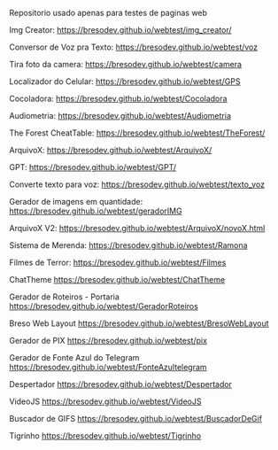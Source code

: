 Repositorio usado apenas para testes de paginas web

Img Creator:
https://bresodev.github.io/webtest/img_creator/
 
Conversor de Voz pra Texto:
https://bresodev.github.io/webtest/voz

Tira foto da camera:
https://bresodev.github.io/webtest/camera

Localizador do Celular:
https://bresodev.github.io/webtest/GPS

Cocoladora:
https://bresodev.github.io/webtest/Cocoladora

Audiometria:
https://bresodev.github.io/webtest/Audiometria

The Forest CheatTable:
https://bresodev.github.io/webtest/TheForest/

ArquivoX:
https://bresodev.github.io/webtest/ArquivoX/

GPT:
https://bresodev.github.io/webtest/GPT/
 
Converte texto para voz:
https://bresodev.github.io/webtest/texto_voz

Gerador de imagens em quantidade: 
https://bresodev.github.io/webtest/geradorIMG

ArquivoX V2:
https://bresodev.github.io/webtest/ArquivoX/novoX.html

Sistema de Merenda:
https://bresodev.github.io/webtest/Ramona

Filmes de Terror:
https://bresodev.github.io/webtest/Filmes
 
ChatTheme
https://bresodev.github.io/webtest/ChatTheme

Gerador de Roteiros - Portaria
https://bresodev.github.io/webtest/GeradorRoteiros
 
Breso Web Layout
https://bresodev.github.io/webtest/BresoWebLayout

Gerador de PIX
https://bresodev.github.io/webtest/pix

Gerador de Fonte Azul do Telegram
https://bresodev.github.io/webtest/FonteAzultelegram

Despertador
https://bresodev.github.io/webtest/Despertador

VideoJS
https://bresodev.github.io/webtest/VideoJS

Buscador de GIFS
https://bresodev.github.io/webtest/BuscadorDeGif

Tigrinho
https://bresodev.github.io/webtest/Tigrinho







